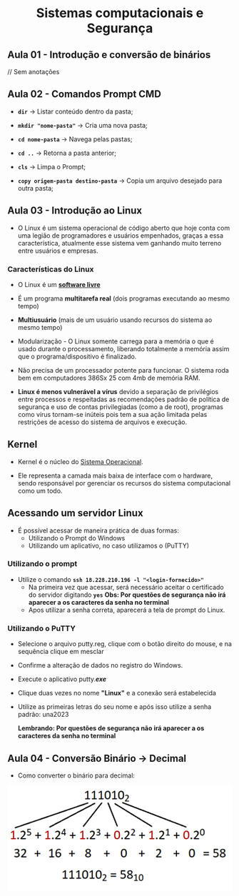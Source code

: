 <h1 align = center>Sistemas computacionais e Segurança</h1>

## Aula 01 - Introdução e conversão de binários

// Sem anotações

## Aula 02 - Comandos Prompt CMD

- **`dir`** -> Listar conteúdo dentro da pasta;

- **`mkdir "nome-pasta"`** -> Cria uma nova pasta;

- **`cd nome-pasta`** -> Navega pelas pastas;

- **`cd ..`** -> Retorna a pasta anterior;

- **`cls`** -> Limpa o Prompt;

- **`copy origem-pasta destino-pasta`** -> Copia um arquivo desejado para outra pasta;

## Aula 03 - Introdução ao Linux

- O Linux é um sistema operacional de código aberto que hoje conta com uma legião de programadores e usuários empenhados, graças a essa característica, atualmente esse sistema vem ganhando muito terreno entre usuários e empresas.

### Características do Linux

- O Linux é um [**software livre**](https://www.udesc.br/arquivos/ceavi/id_cpmenu/291/o_que_e_software_livre_15380743475394_291.pdf) 

- É um programa **multitarefa real** (dois programas executando ao mesmo tempo)

- **Multiusuário** (mais de um usuário usando recursos do sistema ao mesmo tempo)

- Modularização - O Linux somente carrega para a memória o que é usado durante o processamento, liberando totalmente a memória assim que o programa/dispositivo é finalizado.

- Não precisa de um processador potente para funcionar. O sistema roda bem em computadores 386Sx 25 com 4mb de memória RAM.

- **Linux é menos vulnerável a vírus** devido a separação de privilégios entre processos e respeitadas as recomendações padrão de política de segurança e uso de contas privilegiadas (como a de root), programas como vírus tornam-se inúteis pois tem a sua ação limitada pelas restrições de acesso do sistema de arquivos e execução.

## Kernel

- Kernel é o núcleo do [Sistema Operacional](https://www.buscape.com.br/notebook/conteudo/o-que-e-sistema-operacional).

- Ele representa a camada mais baixa de interface com o hardware, sendo responsável por gerenciar os recursos do sistema computacional como um todo.

## Acessando um servidor Linux

- É possível acessar de maneira prática de duas formas:
    - Utilizando o Prompt do Windows
    - Utilizando um aplicativo, no caso utilizamos o (PuTTY)

### Utilizando o prompt

- Utilize o comando **`ssh 18.228.210.196 -l "<login-fornecido>"`**
    - Na primeira vez que acessar, será necessário aceitar o certificado do servidor digitando **`yes`**
    **Obs: Por questões de segurança não irá aparecer a os caracteres da senha no terminal**
    - Apos utilizar a senha correta, aparecerá a tela de prompt do Linux.

### Utilizando o PuTTY

- Selecione o arquivo putty.reg, clique com o botão direito do mouse, e na sequência clique em mesclar
- Confirme a alteração de dados no registro do Windows.

- Execute o aplicativo putty._**exe**_

- Clique duas vezes no nome **"Linux"** e a conexão será estabelecida

- Utilize as primeiras letras do seu nome e após isso utilize a senha padrão: una2023
    
    **Lembrando: Por questões de segurança não irá aparecer a os caracteres da senha no terminal**

## Aula 04 - Conversão Binário -> Decimal

- Como converter o binário para decimal:

<img src="img/coversaobin-dec.jpg" max-width="75%">